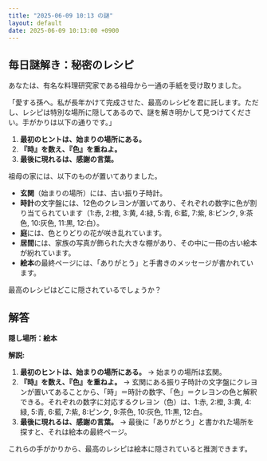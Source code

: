 ```yaml
---
title: "2025-06-09 10:13 の謎"
layout: default
date: 2025-06-09 10:13:00 +0900
---
```

## 毎日謎解き：秘密のレシピ

あなたは、有名な料理研究家である祖母から一通の手紙を受け取りました。

「愛する孫へ。私が長年かけて完成させた、最高のレシピを君に託します。ただし、レシピは特別な場所に隠してあるので、謎を解き明かして見つけてください。手がかりは以下の通りです。」

1.  **最初のヒントは、始まりの場所にある。**
2.  **『時』を数え、『色』を重ねよ。**
3.  **最後に現れるは、感謝の言葉。**

祖母の家には、以下のものが置いてありました。

*   **玄関**（始まりの場所）には、古い振り子時計。
*   **時計**の文字盤には、12色のクレヨンが置いてあり、それぞれの数字に色が割り当てられています（1:赤, 2:橙, 3:黄, 4:緑, 5:青, 6:藍, 7:紫, 8:ピンク, 9:茶色, 10:灰色, 11:黒, 12:白）。
*   **庭**には、色とりどりの花が咲き乱れています。
*   **居間**には、家族の写真が飾られた大きな棚があり、その中に一冊の古い絵本が紛れています。
*   **絵本**の最終ページには、「ありがとう」と手書きのメッセージが書かれています。

最高のレシピはどこに隠されているでしょうか？

## 解答

**隠し場所：絵本**

**解説:**

1.  **最初のヒントは、始まりの場所にある。** → 始まりの場所は玄関。
2.  **『時』を数え、『色』を重ねよ。** → 玄関にある振り子時計の文字盤にクレヨンが置いてあることから、「時」＝時計の数字、「色」＝クレヨンの色と解釈できる。それぞれの数字に対応するクレヨン（色）は、1:赤, 2:橙, 3:黄, 4:緑, 5:青, 6:藍, 7:紫, 8:ピンク, 9:茶色, 10:灰色, 11:黒, 12:白。
3.  **最後に現れるは、感謝の言葉。** → 最後に「ありがとう」と書かれた場所を探すと、それは絵本の最終ページ。

これらの手がかりから、最高のレシピは絵本に隠されていると推測できます。

